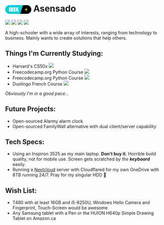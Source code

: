 # <img src="https://raw.githubusercontent.com/Asensado/Asensado/2fb0cd5b22c34ca0cc7336d6b509b5c33f4dfbf0/rank.png" alt="Rank" style="height: 1em; vertical-align: middle; horizontal-align: middle;"> Asensado

![](https://img.shields.io/badge/Business-051650) ![](https://img.shields.io/badge/Investing-00ff00) ![](https://img.shields.io/badge/Software_Technology-a15183) ![](https://img.shields.io/badge/Hardware_Technology-Ffa500)

A high-schooler with a wide array of interests, ranging from technology to business. Mainly wants to create solutions that help others.

## Things I'm Currently Studying:
- Harvard's CS50x ![](https://geps.dev/progress/0)
- Freecodecamp.org Python Course ![](https://geps.dev/progress/0)
- Freecodecamp.org Python Course ![](https://geps.dev/progress/5)
- Duolingo French Course ![](https://geps.dev/progress/7)

_Obviously I'm in a good pace..._

## Future Projects:
- Open-sourced Alarmy alarm clock
- Open-sourced FamilyWall alternative with dual client/server capability

## Tech Specs:
- Using an Inspiron 3525 as my main laptop. **Don't buy it.** Horrible build quality, not for mobile use. Screen gets scratched _by the **keyboard**_ easily.
- Running a [Nextcloud](https://github.com/nextcloud) server with Cloudflared for my own OneDrive with 8TB running 24/7. Pray for my singular HDD 🙏

## Wish List:
- T480 with at least 16GB and i5-8250U, Windows Hello Camera and Fingerprint, Touch-Screen would be awesome
- Any Samsung tablet with a Pen or the HUION H640p Simple Drawing Tablet on Amazon.ca
